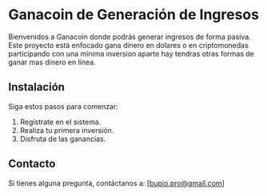 # Ganacoin de Generación de Ingresos

Bienvenidos a Ganacoin donde podrás generar ingresos de forma pasiva. Este proyecto está enfocado gana dinero en dolares o en criptomonedas participando con una minima inversion aparte hay tendras otras formas de ganar mas dinero en línea.

## Instalación
Siga estos pasos para comenzar:
1. Regístrate en el sistema.
2. Realiza tu primera inversión.
3. Disfruta de las ganancias.

## Contacto
Si tienes alguna pregunta, contáctanos a: [bupio.pro@gmail.com]
